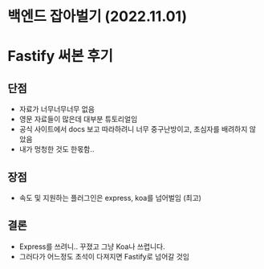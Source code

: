 # 백엔드 잡아벌기 (2022.11.01)

# Fastify 써본 후기

## 단점
- 자료가 너무너무너무 없음
- 영문 자료들이 많은데 대부분 튜토리얼임
- 공식 사이트에서 docs 보고 따라하려니 너무 중구난방이고, 초심자를 배려하지 않았음
- 내가 멍청한 것도 한몫함..

## 장점
- 속도 및 지원하는 플러그인은 express, koa를 넘어벌임 (최고)

## 결론
- Express를 쓰려니.. 꾸졌고 그냥 Koa나 쓰렵니다.
- 그러다가 어느정도 초석이 다져지면 Fastify로 넘어갈 것임